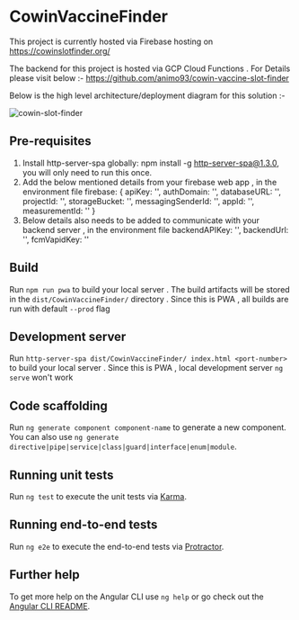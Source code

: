 # CowinVaccineFinder

This project is currently hosted via Firebase hosting on https://cowinslotfinder.org/

The backend for this project is hosted via GCP Cloud Functions . 
For Details please visit below :- 
https://github.com/animo93/cowin-vaccine-slot-finder

Below is the high level architecture/deployment diagram for this solution :- 

![cowin-slot-finder](https://github.com/animo93/cowin-vaccine-slot-finder-UI/assets/16940447/33921005-5d6e-45d3-a09a-dac80a85b93a)


## Pre-requisites
1. Install http-server-spa globally: npm install -g http-server-spa@1.3.0, you will only need to run this once.
2. Add the below mentioned details from your firebase web app , in the environment file
firebase: {
    apiKey: '<your-key>',
    authDomain: '<your-project-authdomain>',
    databaseURL: '<your-database-URL>',
    projectId: '<your-project-id>',
    storageBucket: '<your-storage-bucket>',
    messagingSenderId: '<your-messaging-sender-id>',
    appId: '<your-app-id>',
    measurementId: '<your-measurement-id>'
  }
  3. Below details also needs to be added to communicate with your backend server , in the environment file
    backendAPIKey: '<your-backend-api-key>',
    backendUrl: '<your-backend-url>',
    fcmVapidKey: '<your-fcm-vapId-key>'

## Build

Run `npm run pwa` to build your local server . The build artifacts will be stored in the `dist/CowinVaccineFinder/` directory . Since this is PWA , all builds are run with default `--prod` flag

## Development server

Run `http-server-spa dist/CowinVaccineFinder/ index.html <port-number>` to build your local server . Since this is PWA , local development server `ng serve` won't work 


## Code scaffolding

Run `ng generate component component-name` to generate a new component. You can also use `ng generate directive|pipe|service|class|guard|interface|enum|module`.

## Running unit tests

Run `ng test` to execute the unit tests via [Karma](https://karma-runner.github.io).

## Running end-to-end tests

Run `ng e2e` to execute the end-to-end tests via [Protractor](http://www.protractortest.org/).

## Further help

To get more help on the Angular CLI use `ng help` or go check out the [Angular CLI README](https://github.com/angular/angular-cli/blob/master/README.md).
